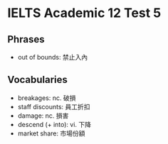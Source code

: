# IELTS Academic 12 Test 5

## Phrases

- out of bounds: 禁止入內

## Vocabularies

- breakages: nc. 破損
- staff discounts: 員工折扣
- damage: nc. 損害
- descend (+ into): vi. 下降
- market share: 市場份額
